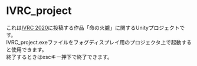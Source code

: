 # IVRC_project

これは[IVRC 2020](http://ivrc.net/2020/)に投稿する作品「命の火朧」に関するUnityプロジェクトです。  
IVRC_project.exeファイルをフォグディスプレイ用のプロジェクタ上で起動すると使用できます。  
終了するときはescキー押下で終了できます。
